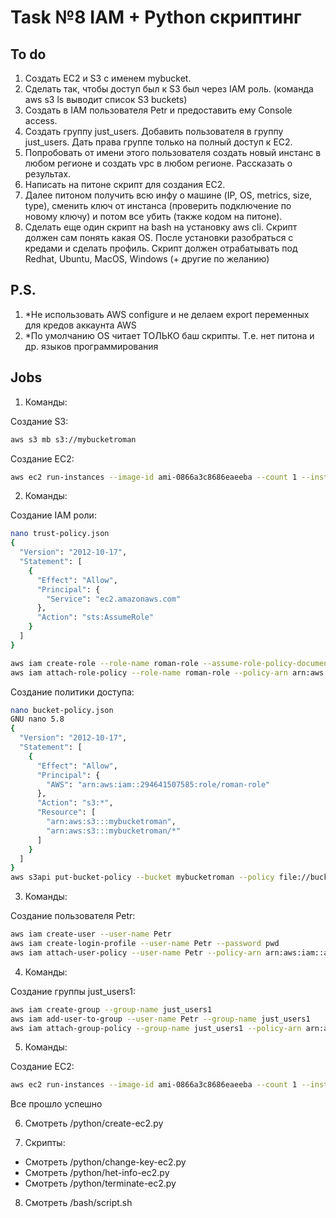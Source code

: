 # Task №8 IAM + Python скриптинг 
## To do
1. Создать EC2 и S3 c именем mybucket. 
2. Сделать так, чтобы доступ был к S3 был через IAM роль. (команда aws s3 ls выводит список S3 buckets)  
3. Создать в IAM пользователя Petr и предоставить ему Console access. 
4. Cоздать группу just_users. Добавить пользователя в группу just_users. Дать права группе только на полный доступ к EC2. 
5. Попробовать от имени этого пользователя создать новый инстанс в любом регионе и создать vpc в любом регионе. Рассказать о результах. 
6. Написать на питоне скрипт для создания ЕС2. 
7. Далее питоном получить всю инфу о машине (IP, OS, metrics, size, type), сменить ключ от инстанса (проверить подключение по новому ключу) и потом все убить (также кодом на питоне). 
8. Сделать еще один скрипт на bash на установку aws cli. Скрипт должен сам понять какая OS. После установки разобраться с кредами и сделать профиль. Скрипт должен отрабатывать под Redhat, Ubuntu, MacOS, Windows (+ другие по желанию) 
## P.S.
1. *Не использовать AWS configure и не делаем export переменных для кредов аккаунта AWS
2. *По умолчанию OS читает ТОЛЬКО баш скрипты. Т.е. нет питона и др. языков программирования
## Jobs
1. Команды:

Создание S3:
```bash
aws s3 mb s3://mybucketroman
```
Создание EC2:
```bash
aws ec2 run-instances --image-id ami-0866a3c8686eaeeba --count 1 --instance-type t2.nano --key-name task8 --tag-specifications 'ResourceType=instance,Tags=[{Key=Name,Value=mybucketroman}]'
```
2. Команды:

Создание IAM роли:
```bash
nano trust-policy.json
{
  "Version": "2012-10-17",
  "Statement": [
    {
      "Effect": "Allow",
      "Principal": {
        "Service": "ec2.amazonaws.com"
      },
      "Action": "sts:AssumeRole"
    }
  ]
}

aws iam create-role --role-name roman-role --assume-role-policy-document file://trust-policy.json
aws iam attach-role-policy --role-name roman-role --policy-arn arn:aws:iam::aws:policy/AmazonS3FullAccess
``` 

Создание политики доступа:
```bash
nano bucket-policy.json
GNU nano 5.8                                                                                                                        bucket-policy.json                                                                                                                         Modified  
{
  "Version": "2012-10-17",
  "Statement": [
    {
      "Effect": "Allow",
      "Principal": {
        "AWS": "arn:aws:iam::294641507585:role/roman-role"
      },
      "Action": "s3:*",
      "Resource": [
        "arn:aws:s3:::mybucketroman",
        "arn:aws:s3:::mybucketroman/*"
      ]
    }
  ]
}
aws s3api put-bucket-policy --bucket mybucketroman --policy file://bucket-policy.json
```
3. Команды:

Создание пользователя Petr:
```bash
aws iam create-user --user-name Petr
aws iam create-login-profile --user-name Petr --password pwd
aws iam attach-user-policy --user-name Petr --policy-arn arn:aws:iam::aws:policy/AWSCloudShellFullAccess
```
4. Команды:

Создание группы just_users1:
```bash
aws iam create-group --group-name just_users1
aws iam add-user-to-group --user-name Petr --group-name just_users1
aws iam attach-group-policy --group-name just_users1 --policy-arn arn:aws:iam::aws:policy/AmazonEC2FullAccess
```
5. Команды:

Создание EC2:
```bash
aws ec2 run-instances --image-id ami-0866a3c8686eaeeba --count 1 --instance-type t2.nano --key-name task8 --tag-specifications 'ResourceType=instance,Tags=[{Key=Name,Value=try}]'
```
Все прошло успешно

6. Смотреть /python/create-ec2.py

7. Скрипты:
  - Смотреть /python/change-key-ec2.py
  - Смотреть /python/het-info-ec2.py
  - Смотреть /python/terminate-ec2.py
8. Смотреть /bash/script.sh
